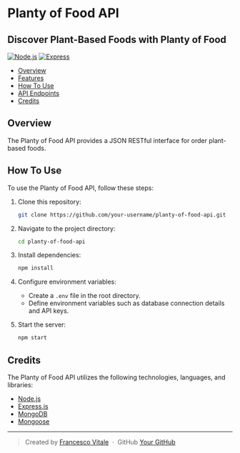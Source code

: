 # Planty of Food API

## Discover Plant-Based Foods with Planty of Food

[![Node.js](https://img.shields.io/badge/Node.js-v14.17.6-green)](https://nodejs.org/en/)
[![Express](https://img.shields.io/badge/Express-v4.17.1-lightgrey)](https://expressjs.com/)

- [Overview](#overview)
- [Features](#features)
- [How To Use](#how-to-use)
- [API Endpoints](#api-endpoints)
- [Credits](#credits)

## Overview

The Planty of Food API provides a JSON RESTful interface for order plant-based foods.

## How To Use

To use the Planty of Food API, follow these steps:

1. Clone this repository:

    ```bash
    git clone https://github.com/your-username/planty-of-food-api.git
    ```

2. Navigate to the project directory:

    ```bash
    cd planty-of-food-api
    ```

3. Install dependencies:

    ```bash
    npm install
    ```

4. Configure environment variables:

    - Create a `.env` file in the root directory.
    - Define environment variables such as database connection details and API keys.

5. Start the server:

    ```bash
    npm start
    ```

## Credits

The Planty of Food API utilizes the following technologies, languages, and libraries:

- [Node.js](https://nodejs.org/)
- [Express.js](https://expressjs.com/)
- [MongoDB](https://www.mongodb.com/)
- [Mongoose](https://mongoosejs.com/)

---

> Created by [Francesco Vitale](https://www.vitalefrancesco.com/) &nbsp;&middot;&nbsp;
> GitHub [Your GitHub](https://github.com/francescovitale-dev)